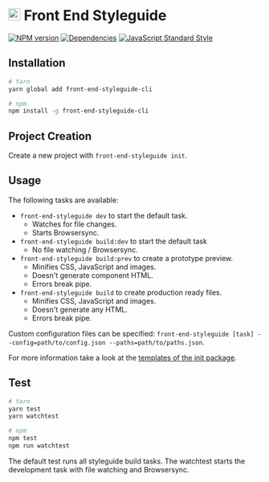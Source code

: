 # <img alt="" src="https://cdn.rawgit.com/front-end-styleguide/brand/master/mark/mark.svg" width="24"> Front End Styleguide

[![NPM version][npm-image]][npm-url]
[![Dependencies][dependencies-image]][npm-url]
[![JavaScript Standard Style][standard-image]][standard-url]


## Installation

```bash
# Yarn
yarn global add front-end-styleguide-cli

# npm
npm install -g front-end-styleguide-cli
```


## Project Creation

Create a new project with `front-end-styleguide init`.


## Usage

The following tasks are available:
* `front-end-styleguide dev` to start the default task.
  * Watches for file changes.
  * Starts Browsersync.
* `front-end-styleguide build:dev` to start the default task
  * No file watching / Browsersync.
* `front-end-styleguide build:prev` to create a prototype preview.
  * Minifies CSS, JavaScript and images.
  * Doesn't generate component HTML.
  * Errors break pipe.
* `front-end-styleguide build` to create production ready files.
  * Minifies CSS, JavaScript and images.
  * Doesn't generate any HTML.
  * Errors break pipe.

Custom configuration files can be specified: `front-end-styleguide [task] --config=path/to/config.json --paths=path/to/paths.json`.

For more information take a look at the [templates of the init package](https://github.com/front-end-styleguide/styleguide-init/blob/master/templates).


## Test

```bash
# Yarn
yarn test
yarn watchtest

# npm
npm test
npm run watchtest
```

The default test runs all styleguide build tasks. The watchtest starts the development task with file watching and Browsersync.


[npm-image]: https://img.shields.io/npm/v/front-end-styleguide.svg?style=flat-square
[npm-url]: https://www.npmjs.com/package/front-end-styleguide

[dependencies-image]: https://img.shields.io/david/front-end-styleguide/styleguide.svg?style=flat-square

[standard-image]: https://img.shields.io/badge/code_style-standard-brightgreen.svg?style=flat-square
[standard-url]: https://standardjs.com
